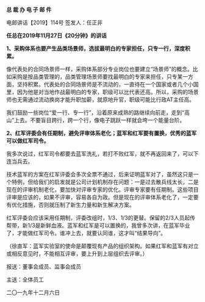 **总 裁 办 电 子 邮 件**

 

电邮讲话【2019】114号               签发人：任正非 



**任总在2019年11月27日《20分钟》的讲话**

**1、采购体系也要产生品类场景师，选拔最明白的专家担任，只专一行，深度积累。**

像代表处的合同场景师一样，采购体系部分专业岗位也要建立“场景师”的概念。比如采购是按品类管理的，品类管理场景师要找最明白的专家来担任，只专某一方面，坚持积累。代表处的合同场景师是不流动的，一直待在一个国家或者几个小国里，因为他是对当地作战最明白的专家，职级可以比代表还高。所以，采购的场景师也无需通过流动换岗才能升职加薪，就原地升官，职级可能比行政AT主任高。

我们鼓励一些岗位“爱一行、专一行”，沿着原来成熟的路继续向前走，走到“高山”上去。不要盲目跨行，跨一个行，像电子跳跃一样就会垮一个能量台阶。

**2、红军评委会有任期制，避免评审体系老化；蓝军和红军要有置换，优秀的蓝军可以做红军司令。**

我多次说过，红军司令都要去蓝军洗礼，若打不败红军，就不再返回来了，可以下连当兵去。

技术蓝军的方案在红军评委会多次全票不通过，后来证明蓝军对了，虽然这只是一个特例，但给我们的启发就是公司计划机制存在问题：一是过去散兵线太长，二是现在的评审机制老化，要加快对评审专家的优化。评审专家要有任期制。这些项目评审是应该的，如果不评审，容易各自为政。但是现在的评审体系老化了，一定要有优化措施，否则就压制了新生力量和新生解决方案。

红军评委会应该采用任期制，评委改组时，1/3、1/3的更替。保留的2/3人员起传帮带，新1/3是新鲜血液。蓝军和红军是可以置换的，我曾多次讲，在蓝军毕业了，才能做红军司令。谁冲上去，就要认同谁，这才叫“结果导向”。

（徐直军：蓝军实验室的使命是颠覆现有产品的组织架构。如果红军和蓝军有对立或相反意见时，不能相互评审，要上升到上层组织去评审。）

 



报送：董事会成员、监事会成员

主送：全体员工

二〇一九年十二月六日